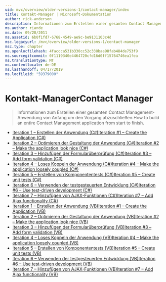 ```yaml
---
uid: mvc/overview/older-versions-1/contact-manager/index
title: Kontakt-Manager | Microsoft-Dokumentation
author: rick-anderson
description: Informationen zum Erstellen einer gesamten Contact Management-Anwendung von Anfang um den Vorgang abzuschließen.
ms.author: riande
ms.date: 09/28/2011
ms.assetid: 6b0f1fd7-6768-4549-ae9c-be9131103c4d
msc.legacyurl: /mvc/overview/older-versions-1/contact-manager
msc.type: chapter
ms.openlocfilehash: 4faccca531b330cc52c338bae98fab484de753f9
ms.sourcegitcommit: 0f1119340e4464720cfd16d0ff15764746ea1fea
ms.translationtype: MT
ms.contentlocale: de-DE
ms.lasthandoff: 04/17/2019
ms.locfileid: "59379000"
---
```

# <a name="contact-manager"></a><span data-ttu-id="e229b-103">Kontakt-Manager</span><span class="sxs-lookup"><span data-stu-id="e229b-103">Contact Manager</span></span>

> <span data-ttu-id="e229b-104">Informationen zum Erstellen einer gesamten Contact Management-Anwendung von Anfang um den Vorgang abzuschließen.</span><span class="sxs-lookup"><span data-stu-id="e229b-104">How to build an entire Contact Management application from start to finish.</span></span>


- [<span data-ttu-id="e229b-105">Iteration 1 – Erstellen der Anwendung (C#)</span><span class="sxs-lookup"><span data-stu-id="e229b-105">Iteration #1 – Create the Application (C#)</span></span>](iteration-1-create-the-application-cs.md)
- [<span data-ttu-id="e229b-106">Iteration 2 – Optimieren der Gestaltung der Anwendung (C#)</span><span class="sxs-lookup"><span data-stu-id="e229b-106">Iteration #2 – Make the application look nice (C#)</span></span>](iteration-2-make-the-application-look-nice-cs.md)
- [<span data-ttu-id="e229b-107">Iteration 3 – Hinzufügen der Formularüberprüfung (C#)</span><span class="sxs-lookup"><span data-stu-id="e229b-107">Iteration #3 – Add form validation (C#)</span></span>](iteration-3-add-form-validation-cs.md)
- [<span data-ttu-id="e229b-108">Iteration 4 – Loses Koppeln der Anwendung (C#)</span><span class="sxs-lookup"><span data-stu-id="e229b-108">Iteration #4 – Make the application loosely coupled (C#)</span></span>](iteration-4-make-the-application-loosely-coupled-cs.md)
- [<span data-ttu-id="e229b-109">Iteration 5 – Erstellen von Komponententests (C#)</span><span class="sxs-lookup"><span data-stu-id="e229b-109">Iteration #5 – Create unit tests (C#)</span></span>](iteration-5-create-unit-tests-cs.md)
- [<span data-ttu-id="e229b-110">Iteration 6 – Verwenden der testgesteuerten Entwicklung (C#)</span><span class="sxs-lookup"><span data-stu-id="e229b-110">Iteration #6 – Use test-driven development (C#)</span></span>](iteration-6-use-test-driven-development-cs.md)
- [<span data-ttu-id="e229b-111">Iteration 7 – Hinzufügen von AJAX-Funktionen (C#)</span><span class="sxs-lookup"><span data-stu-id="e229b-111">Iteration #7 – Add Ajax functionality (C#)</span></span>](iteration-7-add-ajax-functionality-cs.md)
- [<span data-ttu-id="e229b-112">Iteration 1 – Erstellen der Anwendung (VB)</span><span class="sxs-lookup"><span data-stu-id="e229b-112">Iteration #1 – Create the Application (VB)</span></span>](iteration-1-create-the-application-vb.md)
- [<span data-ttu-id="e229b-113">Iteration 2 – Optimieren der Gestaltung der Anwendung (VB)</span><span class="sxs-lookup"><span data-stu-id="e229b-113">Iteration #2 – Make the application look nice (VB)</span></span>](iteration-2-make-the-application-look-nice-vb.md)
- [<span data-ttu-id="e229b-114">Iteration 3 – Hinzufügen der Formularüberprüfung (VB)</span><span class="sxs-lookup"><span data-stu-id="e229b-114">Iteration #3 – Add form validation (VB)</span></span>](iteration-3-add-form-validation-vb.md)
- [<span data-ttu-id="e229b-115">Iteration 4 – Loses Koppeln der Anwendung (VB)</span><span class="sxs-lookup"><span data-stu-id="e229b-115">Iteration #4 – Make the application loosely coupled (VB)</span></span>](iteration-4-make-the-application-loosely-coupled-vb.md)
- [<span data-ttu-id="e229b-116">Iteration 5 – Erstellen von Komponententests (VB)</span><span class="sxs-lookup"><span data-stu-id="e229b-116">Iteration #5 – Create unit tests (VB)</span></span>](iteration-5-create-unit-tests-vb.md)
- [<span data-ttu-id="e229b-117">Iteration 6 – Verwenden der testgesteuerten Entwicklung (VB)</span><span class="sxs-lookup"><span data-stu-id="e229b-117">Iteration #6 – Use test-driven development (VB)</span></span>](iteration-6-use-test-driven-development-vb.md)
- [<span data-ttu-id="e229b-118">Iteration 7 – Hinzufügen von AJAX-Funktionen (VB)</span><span class="sxs-lookup"><span data-stu-id="e229b-118">Iteration #7 – Add Ajax functionality (VB)</span></span>](iteration-7-add-ajax-functionality-vb.md)
